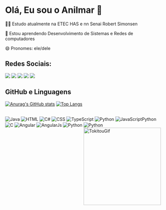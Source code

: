 # Olá, Eu sou o Anilmar 🤙
👩‍💻 Estudo atualmente na ETEC HAS e nn Senai Robert Simonsen

🧠 Estou aprendendo Desenvolvimento de Sistemas e Redes de computadores

😄 Pronomes: ele/dele

## Redes Sociais:
<div> 
  <a href="https://www.instagram.com/_nilxzy/" target="_blank"><img src="https://img.shields.io/badge/-Instagram-%23E4405F?style=for-the-badge&logo=instagram&logoColor=white" target="_blank"></a>
 <a href="https://discord.gg/wagxzStdcR" target="_blank"><img src="https://img.shields.io/badge/Discord-7289DA?style=for-the-badge&logo=discord&logoColor=white" target="_blank"></a> 
  <a href = "mailto:anilmarorellana@gmail.com"><img src="https://img.shields.io/badge/-Gmail-%23333?style=for-the-badge&logo=gmail&logoColor=white" target="_blank"></a>
  <a href="https://www.linkedin.com/in/anilmar-orellana-736611263/" target="_blank"><img src="https://img.shields.io/badge/-LinkedIn-%230077B5?style=for-the-badge&logo=linkedin&logoColor=white" target="_blank"></a> 
  <a href="https://www.linkedin.com/in/anilmar-orellana-736611263/" target="_blank"><img src="https://img.shields.io/badge/TikTok-000000?style=for-the-badge&logo=tiktok&logoColor=white" target="_blank"></a> 
</div>

## GitHub e Linguagens
[![Anurag's GitHub stats](https://github-readme-stats.vercel.app/api?username=AnilmarChoque)](https://github.com/anuraghazra/github-readme-stats)
[![Top Langs](https://github-readme-stats.vercel.app/api/top-langs/?username=AnilmarChoque&hide_progress=true)](https://github.com/anuraghazra/github-readme-stats)

<div style="display: inline_block"><br/>
  <img align="center" alt="Java" src="https://img.shields.io/badge/Java-ED8B00?style=for-the-badge&logo=openjdk&logoColor=white"/>
  <img align="center" alt="HTML" src="https://img.shields.io/badge/HTML-239120?style=for-the-badge&logo=html5&logoColor=white"/>
  <img align="center" alt="C#" src="https://img.shields.io/badge/C%23-239120?style=for-the-badge&logo=c-sharp&logoColor=white"/>
  <img align="center" alt="CSS" src="https://img.shields.io/badge/CSS-239120?&style=for-the-badge&logo=css3&logoColor=white"/>
  <img align="center" alt="TypeScript" src="https://img.shields.io/badge/TypeScript-007ACC?style=for-the-badge&logo=typescript&logoColor=white"/>
  <img align="center" alt="Python" src="https://img.shields.io/badge/Python-14354C?style=for-the-badge&logo=python&logoColor=white"/>
  <img align="center"  alt="JavaScriptPython" src="https://img.shields.io/badge/JavaScript-F7DF1E?style=for-the-badge&logo=javascript&logoColor=black" />
  <img align="center" alt="C" src="https://img.shields.io/badge/C-00599C?style=for-the-badge&logo=c&logoColor=white"/>
  <img align="center" alt="Angular" src="https://img.shields.io/badge/Angular-DD0031?style=for-the-badge&logo=angular&logoColor=white"/>
  <img align="center" alt="AngularJs" src="https://img.shields.io/badge/AngularJS-E23237?style=for-the-badge&logo=angularjs&logoColor=white"/>
  <img align="center" alt="Python" src="https://img.shields.io/badge/Bootstrap-563D7C?style=for-the-badge&logo=bootstrap&logoColor=white"/>
  <img align="center" alt="Python" src="https://img.shields.io/badge/Microsoft_SQL_Server-CC2927?style=for-the-badge&logo=microsoft-sql-server&logoColor=white"/>
  <img align="right"  alt="TokitouGif" src="https://cdn.discordapp.com/attachments/1114785226430885910/1114785309490696222/muichirotokito-demonslayer.gif" width="250" height="auto"/>
</div>


